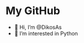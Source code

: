 # My GitHub

- 👋 Hi, I’m @DikosAs
- 👀 I’m interested in Python

<!---
DikosAs/DikosAs is a ✨ special ✨ repository because its `README.md` (this file) appears on your GitHub profile.
You can click the Preview link to take a look at your changes.
--->
